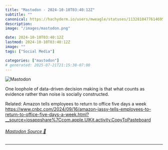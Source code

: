 ```yaml
---
title: "Mastodon - 2024-10-10T03:40:12Z"
subtitle: ""
canonical: https://hachyderm.io/users/mweagle/statuses/113281047761469565
description:
image: "/images/mastodon.png"

date: 2024-10-10T03:40:12Z
lastmod: 2024-10-10T03:40:12Z
image: ""
tags: ["Social Media"]

categories: ["mastodon"]
# generated: 2025-07-21T21:15:38-07:00
---
```

![Mastodon](/images/mastodon.png)

<p>One loophole of data-driven decision making is that what counts as evidence rather than noise is socially constructed. </p><p>Related: Amazon tells employees to return to office five days a week <a href="https://www.cnbc.com/2024/09/16/amazon-jassy-tells-employees-to-return-to-office-five-days-a-week.html?__source=iosappshare%7Ccom.apple.UIKit.activity.CopyToPasteboard" target="_blank" rel="nofollow noopener noreferrer" translate="no"><span class="invisible">https://www.</span><span class="ellipsis">cnbc.com/2024/09/16/amazon-jas</span><span class="invisible">sy-tells-employees-to-return-to-office-five-days-a-week.html?__source=iosappshare%7Ccom.apple.UIKit.activity.CopyToPasteboard</span></a></p>


###### [Mastodon Source 🐘](https://hachyderm.io/@mweagle/113281047761469565)

___
